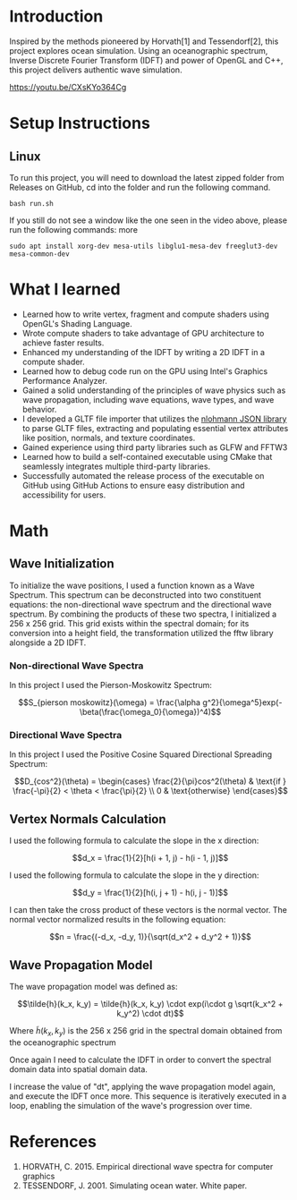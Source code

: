 # Introduction

Inspired by the methods pioneered by Horvath[1] and Tessendorf[2], this project explores ocean simulation. Using an oceanographic spectrum, Inverse Discrete Fourier Transform (IDFT) and power of OpenGL and C++, this project delivers authentic wave simulation. 

https://youtu.be/CXsKYo364Cg

# Setup Instructions

## Linux

To run this project, you will need to download the latest zipped folder from Releases on GitHub, cd into the folder and run the following command.

```
bash run.sh
```

If you still do not see a window like the one seen in the video above, please run the following commands:
more
```
sudo apt install xorg-dev mesa-utils libglu1-mesa-dev freeglut3-dev mesa-common-dev
```

# What I learned

- Learned how to write vertex, fragment and compute shaders using OpenGL's Shading Language.
- Wrote compute shaders to take advantage of GPU architecture to achieve faster results.
- Enhanced my understanding of the IDFT by writing a 2D IDFT in a compute shader.
- Learned how to debug code run on the GPU using Intel's Graphics Performance Analyzer.
- Gained a solid understanding of the principles of wave physics such as wave propagation, including wave equations, wave types, and wave behavior.
- I developed a GLTF file importer that utilizes the [nlohmann JSON library](https://github.com/nlohmann/json) to parse GLTF files, extracting and populating essential vertex attributes like position, normals, and texture coordinates.
- Gained experience using third party libraries such as GLFW and FFTW3
- Learned how to build a self-contained executable using CMake that seamlessly integrates multiple third-party libraries.
- Successfully automated the release process of the executable on GitHub using GitHub Actions to ensure easy distribution and accessibility for users.
<!--- Learned how to profile C++ applications -->

# Math

## Wave Initialization

To initialize the wave positions, I used a function known as a Wave Spectrum. This spectrum can be deconstructed into two constituent equations: the non-directional wave spectrum and the directional wave spectrum. By combining the products of these two spectra, I initialized a 256 x 256 grid. This grid exists within the spectral domain; for its conversion into a height field, the transformation utilized the fftw library alongside a 2D IDFT.

### Non-directional Wave Spectra

In this project I used the Pierson-Moskowitz Spectrum:

$$S_{pierson moskowitz}(\omega) = \frac{\alpha g^2}{\omega^5}exp(-\beta(\frac{\omega_0}{\omega})^4)$$

### Directional Wave Spectra

In this project I used the Positive Cosine Squared Directional Spreading Spectrum:

$$D_{cos^2}(\theta) = \begin{cases}
    \frac{2}{\pi}cos^2(\theta) & \text{if } \frac{-\pi}{2} < \theta < \frac{\pi}{2} \\
    0 & \text{otherwise}
\end{cases}$$

## Vertex Normals Calculation

I used the following formula to calculate the slope in the x direction:

$$d_x = \frac{1}{2}[h(i + 1, j) - h(i - 1, j)]$$

I used the following formula to calculate the slope in the y direction:

$$d_y = \frac{1}{2}[h(i, j + 1) - h(i, j - 1)]$$

I can then take the cross product of these vectors is the normal vector. The normal vector normalized results in the following equation:

$$n = \frac{(-d_x, -d_y, 1)}{\sqrt(d_x^2 + d_y^2 + 1)}$$

## Wave Propagation Model

The wave propagation model was defined as:

$$\tilde{h}(k_x, k_y) = \tilde{h}(k_x, k_y) \cdot exp(i\cdot g \sqrt(k_x^2 + k_y^2) \cdot dt)$$

Where $\tilde{h}(k_x, k_y)$ is the 256 x 256 grid in the spectral domain obtained from the oceanographic spectrum

Once again I need to calculate the IDFT in order to convert the spectral domain data into spatial domain data.

I increase the value of "dt", applying the wave propagation model again, and execute the IDFT once more. This sequence is iteratively executed in a loop, enabling the simulation of the wave's progression over time.

# References

1. HORVATH, C. 2015. Empirical directional wave spectra for computer graphics
2. TESSENDORF, J. 2001. Simulating ocean water. White paper.
